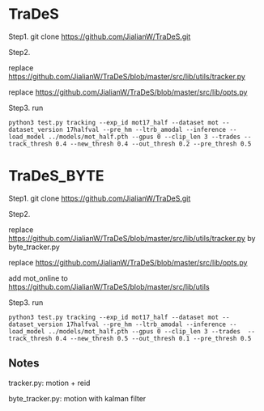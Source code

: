# TraDeS

Step1.  git clone https://github.com/JialianW/TraDeS.git


Step2. 

replace https://github.com/JialianW/TraDeS/blob/master/src/lib/utils/tracker.py

replace https://github.com/JialianW/TraDeS/blob/master/src/lib/opts.py


Step3. run
```
python3 test.py tracking --exp_id mot17_half --dataset mot --dataset_version 17halfval --pre_hm --ltrb_amodal --inference --load_model ../models/mot_half.pth --gpus 0 --clip_len 3 --trades --track_thresh 0.4 --new_thresh 0.4 --out_thresh 0.2 --pre_thresh 0.5
```


# TraDeS_BYTE

Step1.  git clone https://github.com/JialianW/TraDeS.git


Step2. 

replace https://github.com/JialianW/TraDeS/blob/master/src/lib/utils/tracker.py by byte_tracker.py

replace https://github.com/JialianW/TraDeS/blob/master/src/lib/opts.py

add mot_online to https://github.com/JialianW/TraDeS/blob/master/src/lib/utils

Step3. run
```
python3 test.py tracking --exp_id mot17_half --dataset mot --dataset_version 17halfval --pre_hm --ltrb_amodal --inference --load_model ../models/mot_half.pth --gpus 0 --clip_len 3 --trades  --track_thresh 0.4 --new_thresh 0.5 --out_thresh 0.1 --pre_thresh 0.5
```


## Notes
tracker.py: motion + reid

byte_tracker.py: motion with kalman filter
